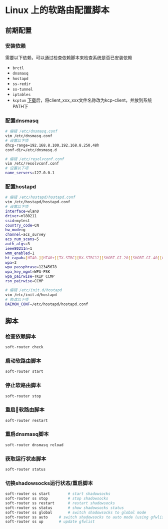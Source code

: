 # Linux 上的软路由配置脚本

## 前期配置

### 安装依赖

需要以下依赖，可以通过检查依赖脚本来检查系统是否已安装依赖

- `brctl`
- `dnsmasq`
- `hostapd`
- `ss-redir`
- `ss-tunnel`
- `iptables`
- `kcptun` [下载](https://github.com/xtaci/kcptun)后，将client_xxx_xxx文件名称改为kcp-client，并放到系统PATH下

### 配置dnsmasq

```bash
# 编辑 /etc/dnsmasq.conf
vim /etc/dnsmasq.conf
# 设置以下项
dhcp-range=192.168.8.100,192.168.8.250,48h
conf-dir=/etc/dnsmasq.d

# 编辑 /etc/resolvconf.conf
vim /etc/resolvconf.conf
# 设置以下项
name_servers=127.0.0.1
```

### 配置hostapd

```bash
# 编辑 /etc/hostapd/hostapd.conf
vim /etc/hostapd/hostapd.conf
# 设置以下项
interface=wlan0
driver=nl80211
ssid=mytest
country_code=CN
hw_mode=g
channel=acs_survey
acs_num_scans=5
auth_algs=3
ieee80211n=1
wmm_enabled=1
ht_capab=[HT40-][HT40+][TX-STBC][RX-STBC12][SHORT-GI-20][SHORT-GI-40][GF]
wpa=3
wpa_passphrase=12345678
wpa_key_mgmt=WPA-PSK
wpa_pairwise=TKIP CCMP
rsn_pairwise=CCMP

# 编辑 /etc/init.d/hostapd
vim /etc/init.d/hostapd
# 修改以下项
DAEMON_CONF=/etc/hostapd/hostapd.conf
```

## 脚本

### 检查依赖脚本

```bash
soft-router check
```

### 启动软路由脚本

```bash
soft-router start
```

### 停止软路由脚本

```bash
soft-router stop
```

### 重启软路由脚本

```bash
soft-router restart
```

### 重启dnsmasq脚本

```bash
soft-router dnsmasq reload
```

### 获取运行状态脚本

```bash
soft-router status
```

### 切换shadowsocks运行状态/重启脚本

```bash
soft-router ss start		# start shadowsocks
soft-router ss stop			# stop shadowsocks
soft-router ss restart		# restart shadowsocks
soft-router ss status		# show shadowsocks status
soft-router ss global		# switch shadowsocks to global mode
soft-router ss auto		# switch shadowsocks to auto mode (using gfwlist)
soft-router ss up		# update gfwlist
```
